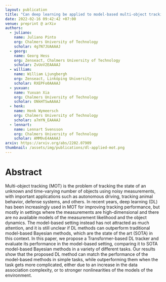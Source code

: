 ```yaml
---
layout: publication
title: "Can deep learning be applied to model-based multi-object tracking?"
date: 2022-02-16 09:42:42 +07:00
venue: preprint @ arXiv
authors:
  - juliano:
    name: Juliano Pinto
    org: Chalmers University of Technology
    scholar: 4g7N7JUAAAAJ
  - georg:
    name: Georg Hess
    org: Zenseact, Chalmers University of Technology
    scholar: ZvUoV2EAAAAJ
  - william:
    name: William Ljungbergh
    org: Zenseact, Linköping University
    scholar: RXEPFo0AAAAJ
  - yuxuan:
    name: Yuxuan Xia
    org: Chalmers University of Technology
    scholar: ONkHTSwAAAAJ
  - henk:
    name: Henk Wymeersch
    org: Chalmers University of Technology
    scholar: a7mYN_EAAAAJ
  - lennart:
    name: Lennart Svensson
    org: Chalmers University of Technology
    scholar: AMM9vE4AAAAJ
arxiv: https://arxiv.org/abs/2202.07909
thumbnail: /assets/img/publications/dl-applied-mot.png
---
```


# Abstract
Multi-object tracking (MOT) is the problem of tracking the state of an unknown and time-varying number of objects using noisy measurements, with important applications such as autonomous driving, tracking animal behavior, defense systems, and others. In recent years, deep learning (DL) has been increasingly used in MOT for improving tracking performance, but mostly in settings where the measurements are high-dimensional and there are no available models of the measurement likelihood and the object dynamics. The model-based setting instead has not attracted as much attention, and it is still unclear if DL methods can outperform traditional model-based Bayesian methods, which are the state of the art (SOTA) in this context. In this paper, we propose a Transformer-based DL tracker and evaluate its performance in the model-based setting, comparing it to SOTA model-based Bayesian methods in a variety of different tasks. Our results show that the proposed DL method can match the performance of the model-based methods in simple tasks, while outperforming them when the task gets more complicated, either due to an increase in the data association complexity, or to stronger nonlinearities of the models of the environment.